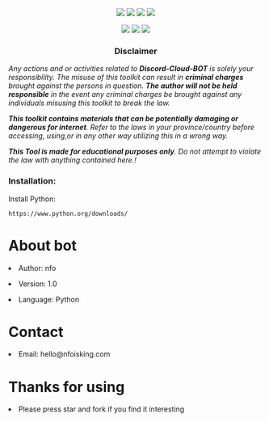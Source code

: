 <p align="center">
  <img src="https://img.shields.io/badge/Version-1.0-green?style=for-the-badge">
  <img src="https://img.shields.io/github/stars/nfoisking/Discord-Cloud-BOT?style=for-the-badge">
  <img src="https://img.shields.io/github/issues/nfoisking/Discord-Cloud-BOT?color=red&style=for-the-badge">
  <img src="https://img.shields.io/github/forks/nfoisking/Discord-Cloud-BOT?color=teal&style=for-the-badge">
</p>

<p align="center">
  <img src="https://img.shields.io/badge/Author-nfoisking-blue?style=flat-square">
  <img src="https://img.shields.io/badge/Open%20Source-Yes-darkgreen?style=flat-square">
  <img src="https://hits.seeyoufarm.com/api/count/incr/badge.svg?url=https%3A%2F%2Fgithub.com%2Fnfoisking%2FDiscord-Cloud-BOT&title=Visitors&edge_flat=false"/></a>
</p>

<h3><p align="center">Disclaimer</p></h3>
<i>Any actions and or activities related to <b>Discord-Cloud-BOT</b> is solely your responsibility. The misuse of this toolkit can result in <b>criminal charges</b> brought against the persons in question. <b>The author will not be held responsible</b> in the event any criminal charges be brought against any individuals misusing this toolkit to break the law.

<b>This toolkit contains materials that can be potentially damaging or dangerous for internet</b>. Refer to the laws in your province/country before accessing, using,or in any other way utilizing this in a wrong way.

<b>This Tool is made for educational purposes only</b>. Do not attempt to violate the law with anything contained here.!
</i>

### Installation:
Install Python:
```
https://www.python.org/downloads/
```

<h1>About bot</h1>
<p><li>Author: nfo</li></p>
<p><li>Version: 1.0</li></p>
<p><li>Language: Python</li></p>
<h1>Contact</h1>
<p><li>Email: hello@nfoisking.com</li></p>
<h1>Thanks for using</h1>
<p><li>Please press star and fork if you find it interesting</li></p>
